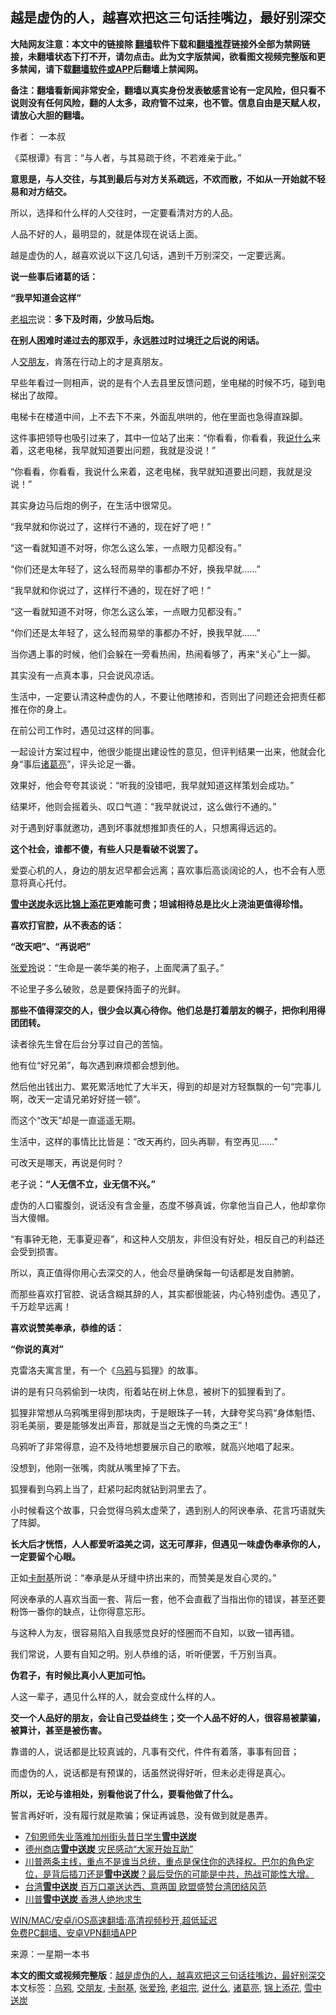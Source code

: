  <h2>越是虚伪的人，越喜欢把这三句话挂嘴边，最好别深交</h2> <p class="notice"><b>大陆网友注意：本文中的链接除 <a href="https://github.com/bannedbook/fanqiang" >翻墙</a>软件下载和<a href="https://github.com/killgcd/justmysocks/blob/master/README.md">翻墙推荐</a>链接外全部为禁网链接，未翻墙状态下打不开，请勿点击。此为文字版禁闻，欲看图文视频完整版和更多禁闻，请下载<a href="https://github.com/bannedbook/fanqiang">翻墙软件或APP</a>后翻墙上禁闻网。</p><p>备注：翻墙看新闻非常安全，翻墙以真实身份发表敏感言论有一定风险，但只看不说则没有任何风险，翻的人太多，政府管不过来，也不管。信息自由是天赋人权，请放心大胆的翻墙。</b></p>  <div class="entry"> <p>作者： 一本叔</p> <p id="conimg">《菜根谭》有言：“与人者，与其易疏于终，不若难亲于此。”</p> <p><strong>意思是，与人交往，与其到最后与对方关系疏远，不欢而散，不如从一开始就不轻易和对方结交。</strong></p> <p>所以，选择和什么样的人交往时，一定要看清对方的人品。</p> <p>人品不好的人，最明显的，就是体现在说话上面。</p> <p>越是虚伪的人，越喜欢说以下这几句话，遇到千万别深交，一定要远离。</p> <p><strong>说一些事后诸葛的话：</strong></p> <p><strong>“我早知道会这样”</strong></p> <p><a href="https://www.bannedbook.org/bnews/tag/%e8%80%81%e7%a5%96%e5%ae%97/" class="st_tag internal_tag" rel="tag" title="标签 老祖宗 下的日志">老祖宗</a>说：<strong>多下及时雨，少放马后炮。</strong></p> <p><strong>在别人困难时递过去的那双手，永远胜过时过境迁之后说的闲话。</strong></p> <p>人<a href="https://www.bannedbook.org/bnews/tag/%E4%BA%A4%E6%9C%8B%E5%8F%8B/" class="st_tag internal_tag" rel="tag" title="标签 交朋友 下的日志">交朋友</a>，肯落在行动上的才是真朋友。</p> <p>早些年看过一则相声，说的是有个人去县里反馈问题，坐电梯的时候不巧，碰到电梯出了故障。</p> <p>电梯卡在楼道中间，上不去下不来，外面乱哄哄的，他在里面也急得直跺脚。</p> <p>这件事把领导也吸引过来了，其中一位站了出来：“你看看，你看看，我<a href="https://www.bannedbook.org/bnews/tag/%E8%AF%B4%E4%BB%80%E4%B9%88/" class="st_tag internal_tag" rel="tag" title="标签 说什么 下的日志">说什么</a>来着，这老电梯，我早就知道要出问题，我就是没说！”</p> <p>“你看看，你看看，我说什么来着，这老电梯，我早就知道要出问题，我就是没说！”</p> <p>其实身边马后炮的例子，在生活中很常见。</p> <p>“我早就和你说过了，这样行不通的，现在好了吧！”</p> <p>“这一看就知道不对呀，你怎么这么笨，一点眼力见都没有。”</p>  <p>“你们还是太年轻了，这么轻而易举的事都办不好，换我早就……”</p> <p>“我早就和你说过了，这样行不通的，现在好了吧！”</p> <p>“这一看就知道不对呀，你怎么这么笨，一点眼力见都没有。”</p> <p>“你们还是太年轻了，这么轻而易举的事都办不好，换我早就……”</p> <p>当你遇上事的时候，他们会躲在一旁看热闹，热闹看够了，再来“关心”上一脚。</p> <p>其实没有一点真本事，只会说风凉话。</p> <p>生活中，一定要认清这种虚伪的人，不要让他瞎掺和，否则出了问题还会把责任都推在你的身上。</p> <p>在前公司工作时，遇见过这样的同事。</p> <p>一起设计方案过程中，他很少能提出建设性的意见，但评判结果一出来，他就会化身“事后<a href="https://www.bannedbook.org/bnews/tag/%e8%af%b8%e8%91%9b%e4%ba%ae/" class="st_tag internal_tag" rel="tag" title="标签 诸葛亮 下的日志">诸葛亮</a>”，评头论足一番。</p> <p>效果好，他会夸夸其谈说：“听我的没错吧，我早就知道这样策划会成功。”</p> <p>结果坏，他则会摇着头、叹口气道：“我早就说过，这么做行不通的。”</p> <p>对于遇到好事就邀功，遇到坏事就想推卸责任的人，只想离得远远的。</p> <p><strong>这个社会，谁都不傻，有些人只是看破不说罢了。</strong></p> <p>爱耍心机的人，身边的朋友迟早都会远离；喜欢事后高谈阔论的人，也不会有人愿意将真心托付。</p> <p><strong><a href="https://www.bannedbook.org/bnews/tag/%E9%9B%AA%E4%B8%AD%E9%80%81%E7%82%AD/" class="st_tag internal_tag" rel="tag" title="标签 雪中送炭 下的日志">雪中送炭</a>永远比<a href="https://www.bannedbook.org/bnews/tag/%E9%94%A6%E4%B8%8A%E6%B7%BB%E8%8A%B1/" class="st_tag internal_tag" rel="tag" title="标签 锦上添花 下的日志">锦上添花</a>更难能可贵；坦诚相待总是比火上浇油更值得珍惜。</strong></p> <p><strong>喜欢打官腔，从不表态的话：</strong></p> <p><strong>“改天吧”、“再说吧”</strong></p> <p><a href="https://www.bannedbook.org/bnews/tag/%e5%bc%a0%e7%88%b1%e7%8e%b2/" class="st_tag internal_tag" rel="tag" title="标签 张爱玲 下的日志">张爱玲</a>说：“生命是一袭华美的袍子，上面爬满了虱子。”</p>  <p>不论里子多么破败，总是要保持面子的光鲜。</p> <p><strong>那些不值得深交的人，很少会以真心待你。他们总是打着朋友的幌子，把你利用得团团转。</strong></p> <p>读者徐先生曾在后台分享过自己的苦恼。</p> <p>他有位“好兄弟”，每次遇到麻烦都会想到他。</p> <p>然后他出钱出力、累死累活地忙了大半天，得到的却是对方轻飘飘的一句“完事儿啊，改天一定请兄弟好好搓一顿”。</p> <p>而这个“改天”却是一直遥遥无期。</p> <p>生活中，这样的事情比比皆是：“改天再约，回头再聊，有空再见……”</p> <p>可改天是哪天，再说是何时？</p> <p>老子说<strong>：</strong><strong>“人无信不立，业无信不兴。”</strong></p> <p>虚伪的人口蜜腹剑，说话没有含金量，态度不够真诚，你拿他当自己人，他却拿你当大傻帽。</p> <p>“有事钟无艳，无事夏迎春”，和这种人交朋友，非但没有好处，相反自己的利益还会受到损害。</p> <p>所以，真正值得你用心去深交的人，他会尽量确保每一句话都是发自肺腑。</p> <p>而那些喜欢打官腔、说话含糊其辞的人，其实都很能装，内心特别虚伪。遇见了，千万趁早远离！</p> <p><strong>喜欢说赞美奉承，恭维的话：</strong></p> <p><strong>“你说的真对”</strong></p> <p>克雷洛夫寓言里，有一个《<a href="https://www.bannedbook.org/bnews/tag/%E4%B9%8C%E9%B8%A6/" class="st_tag internal_tag" rel="tag" title="标签 乌鸦 下的日志">乌鸦</a>与狐狸》的故事。</p> <p>讲的是有只乌鸦偷到一块肉，衔着站在树上休息，被树下的狐狸看到了。</p> <p>狐狸非常想从乌鸦嘴里得到那块肉，于是眼珠子一转，大肆夸奖乌鸦“身体魁悟、羽毛美丽，要是能够发出声音，那就是当之无愧的鸟类之王”！</p>  <p>乌鸦听了非常得意，迫不及待地想要展示自己的歌喉，就高兴地唱了起来。</p> <p>没想到，他刚一张嘴，肉就从嘴里掉了下去。</p> <p>狐狸看到乌鸦上当了，赶紧叼起肉就钻到洞里去了。</p> <p>小时候看这个故事，只会觉得乌鸦太虚荣了，遇到别人的阿谀奉承、花言巧语就失了阵脚。</p> <p><strong>长大后才恍悟，人人都爱听溢美之词，这无可厚非，但遇见一味虚伪奉承你的人，一定要留个心眼。</strong></p> <p>正如<a href="https://www.bannedbook.org/bnews/tag/%E5%8D%A1%E8%80%90%E5%9F%BA/" class="st_tag internal_tag" rel="tag" title="标签 卡耐基 下的日志">卡耐基</a>所说：“奉承是从牙缝中挤出来的，而赞美是发自心灵的。”</p> <p>阿谀奉承的人喜欢当面一套、背后一套，他不会直截了当指出你的错误，甚至还要粉饰一番你的缺点，让你得意忘形。</p> <p>与这种人为友，很容易陷入自我感觉良好的怪圈而不自知，以致一错再错。</p> <p>我们常说，人要有自知之明。别人恭维的话，听听便罢，千万别当真。</p> <p><strong>伪君子，有时候比真小人更加可怕。</strong></p> <p>人这一辈子，遇见什么样的人，就会变成什么样的人。</p> <p><strong>交一个人品好的朋友，会让自己受益终生；交一个人品不好的人，很容易被蒙骗，被算计，甚至是被伤害。</strong></p> <p>靠谱的人，说话都是比较真诚的，凡事有交代，件件有着落，事事有回音；</p> <p>而虚伪的人，说话都是有预谋的，话虽然说得好听，但未必走得是真心。</p> <p><strong>所以，无论与谁相处，别看他说了什么，要看他做了什么。</strong></p> <p>誓言再好听，没有履行就是欺骗；保证再诚恳，没有做到就是愚弄。</p> <ul class='op-related-articles' title='相关阅读'> <li><a href='https://www.bannedbook.org/bnews/comments/20210314/1504665.html' target='_blank'>7旬恩师失业落难加州街头昔日学生<b>雪中送炭</b></a></li> <li><a href='https://www.bannedbook.org/bnews/cnnews/20210222/1491915.html' target='_blank'>德州商店<b>雪中送炭</b> 灾民感动“大家开始互助”</a></li> <li><a href='https://www.bannedbook.org/bnews/bannedvideo/20201202/1440518.html' target='_blank'>川普两条主线，重点不是谁当总统，重点是保住你的选择权。巴尔的角色定位，是背后插刀还是<b>雪中送炭</b>？最后受伤的可能是中共，热战可能性大增。</a></li> <li><a href='https://www.bannedbook.org/bnews/comments/20200411/1310235.html' target='_blank'>台湾<b>雪中送炭</b> 百万口罩送达西、意两国 欧盟盛赞台湾团结风范</a></li> <li><a href='https://www.bannedbook.org/bnews/comments/20191129/1231691.html' target='_blank'>川普<b>雪中送炭</b> 香港人绝地求生</a></li> </ul> <p class="texttj"> <a href="https://github.com/bannedbook/fanqiang/wiki/V2ray%E6%9C%BA%E5%9C%BA" target="_blank">WIN/MAC/安卓/iOS高速翻墙:高清视频秒开,超低延迟</a><br/> <a href="https://github.com/bannedbook/fanqiang/wiki/%E7%A6%81%E9%97%BB%E7%BD%91%E5%AE%89%E5%8D%93%E7%BF%BB%E5%A2%99%E6%96%B0%E9%97%BBAPP" target="_blank">免费PC翻墙、安卓VPN翻墙APP</a></p><p> 来源：一星期一本书 </p> <a name='sharetosocial'></a>       <div><b>本文的图文或视频完整版</b>：<a href='https://www.bannedbook.org/bnews/lifebaike/20210418/1528799.html'>越是虚伪的人，越喜欢把这三句话挂嘴边，最好别深交</a></div>  </div><!--END ENTRY--> <div class="postfooter"> <div>本文标签：<a href="https://www.bannedbook.org/bnews/tag/%E4%B9%8C%E9%B8%A6/" rel="tag">乌鸦</a>, <a href="https://www.bannedbook.org/bnews/tag/%E4%BA%A4%E6%9C%8B%E5%8F%8B/" rel="tag">交朋友</a>, <a href="https://www.bannedbook.org/bnews/tag/%E5%8D%A1%E8%80%90%E5%9F%BA/" rel="tag">卡耐基</a>, <a href="https://www.bannedbook.org/bnews/tag/%e5%bc%a0%e7%88%b1%e7%8e%b2/" rel="tag">张爱玲</a>, <a href="https://www.bannedbook.org/bnews/tag/%e8%80%81%e7%a5%96%e5%ae%97/" rel="tag">老祖宗</a>, <a href="https://www.bannedbook.org/bnews/tag/%E8%AF%B4%E4%BB%80%E4%B9%88/" rel="tag">说什么</a>, <a href="https://www.bannedbook.org/bnews/tag/%e8%af%b8%e8%91%9b%e4%ba%ae/" rel="tag">诸葛亮</a>, <a href="https://www.bannedbook.org/bnews/tag/%E9%94%A6%E4%B8%8A%E6%B7%BB%E8%8A%B1/" rel="tag">锦上添花</a>, <a href="https://www.bannedbook.org/bnews/tag/%E9%9B%AA%E4%B8%AD%E9%80%81%E7%82%AD/" rel="tag">雪中送炭</a></div>  </div><!--END POSTFOOTER--> 
